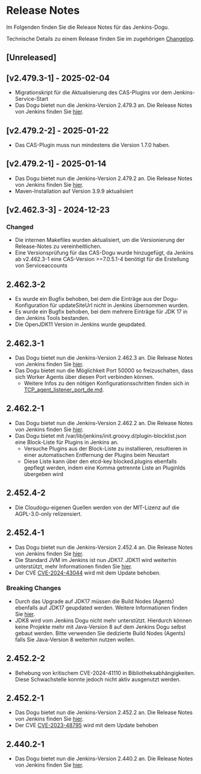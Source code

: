 # Release Notes

Im Folgenden finden Sie die Release Notes für das Jenkins-Dogu.

Technische Details zu einem Release finden Sie im zugehörigen [Changelog](https://docs.cloudogu.com/de/docs/dogus/jenkins/CHANGELOG/).

## [Unreleased]

## [v2.479.3-1] - 2025-02-04
* Migrationskript für die Aktualisierung des CAS-Plugins vor dem Jenkins-Service-Start
* Das Dogu bietet nun die Jenkins-Version 2.479.3 an. Die Release Notes von Jenkins finden Sie [hier](https://www.jenkins.io/changelog-stable/2.479.3/).

## [v2.479.2-2] - 2025-01-22
* Das CAS-Plugin muss nun mindestens die Version 1.7.0 haben.

## [v2.479.2-1] - 2025-01-14
* Das Dogu bietet nun die Jenkins-Version 2.479.2 an. Die Release Notes von Jenkins finden Sie [hier](https://www.jenkins.io/changelog-stable/2.479.2/).
* Maven-Installation auf Version 3.9.9 aktualisiert

## [v2.462.3-3] - 2024-12-23
### Changed
* Die internen Makefiles wurden aktualisiert, um die Versionierung der Release-Notes zu vereinheitlichen.
* Eine Versionsprüfung für das CAS-Dogu wurde hinzugefügt, da Jenkins ab v2.462.3-1 eine CAS-Version >=7.0.5.1-4 benötigt für die Erstellung von Serviceaccounts

## 2.462.3-2
* Es wurde ein Bugfix behoben, bei dem die Einträge aus der Dogu-Konfiguration für updateSiteUrl nicht in Jenkins übernommen wurden.
* Es wurde ein Bugfix behoben, bei dem mehrere Einträge für JDK 17 in den Jenkins Tools bestanden.
* Die OpenJDK11 Version in Jenkins wurde geupdated.

## 2.462.3-1
* Das Dogu bietet nun die Jenkins-Version 2.462.3 an. Die Release Notes von Jenkins finden Sie [hier](https://www.jenkins.io/changelog-stable/2.462.3/).
* Das Dogu bietet nun die Möglichkeit Port 50000 so freizuschalten, dass sich Worker Agents über diesen Port verbinden können.
  * Weitere Infos zu den nötigen Konfigurationsschritten finden sich in [TCP_agent_listener_port_de.md](../operations/TCP_agent_listener_port_de.md).

## 2.462.2-1
* Das Dogu bietet nun die Jenkins-Version 2.462.2 an. Die Release Notes von Jenkins finden Sie [hier](https://www.jenkins.io/changelog-stable/2.462.2/).
* Das Dogu bietet mit /var/lib/jenkins/init.groovy.d/plugin-blocklist.json eine Block-Liste für Plugins in Jenkins an.
  * Versuche Plugins aus der Block-Liste zu installieren, resultieren in einer automatischen Entfernung der Plugins beim Neustart
  * Diese Liste kann über den etcd-key blocked.plugins ebenfalls gepflegt werden, indem eine Komma getrennte Liste an PluginIds übergeben wird

## 2.452.4-2
* Die Cloudogu-eigenen Quellen werden von der MIT-Lizenz auf die AGPL-3.0-only relizensiert.

## 2.452.4-1
* Das Dogu bietet nun die Jenkins-Version 2.452.4 an. Die Release Notes von Jenkins finden Sie [hier](https://www.jenkins.io/changelog-stable/2.452.4/).
* Die Standard JVM im Jenkins ist nun JDK17. JDK11 wird weiterhin unterstützt, mehr Informationen finden Sie [hier](https://docs.cloudogu.com/de/docs/dogus/jenkins/operations/Building_with_custom_Java/).
* Der CVE [CVE-2024-43044](https://nvd.nist.gov/vuln/detail/CVE-2024-43044) wird mit dem Update behoben.

### Breaking Changes
* Durch das Upgrade auf JDK17 müssen die Build Nodes (Agents) ebenfalls auf JDK17 geupdated werden. Weitere Informationen finden Sie [hier](https://www.jenkins.io/doc/book/platform-information/upgrade-java-to-17/#jvm-version-on-agents).
* JDK8 wird vom Jenkins Dogu nicht mehr unterstützt. Hierdurch können keine Projekte mehr mit Java-Version 8 auf dem Jenkins Dogu selbst gebaut werden. Bitte verwenden Sie dedizierte Build Nodes (Agents) falls Sie Java-Version 8 weiterhin nutzen wollen.

## 2.452.2-2
* Behebung von kritischem CVE-2024-41110 in Bibliotheksabhängigkeiten. Diese Schwachstelle konnte jedoch nicht aktiv ausgenutzt werden.

## 2.452.2-1

* Das Dogu bietet nun die Jenkins-Version 2.452.2 an. Die Release Notes von Jenkins finden Sie [hier](https://www.jenkins.io/changelog/#v2.452).
* Der CVE [CVE-2023-48795](https://www.jenkins.io/security/advisory/2024-04-17/) wird mit dem Update behoben

## 2.440.2-1

* Das Dogu bietet nun die Jenkins-Version 2.440.2 an. Die Release Notes von Jenkins finden Sie [hier](https://www.jenkins.io/changelog/#v2.440).
